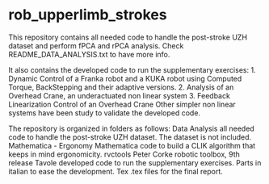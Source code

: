 # rob_upperlimb_strokes
This repository contains all needed code to handle the post-stroke UZH dataset and perform fPCA and rPCA analysis. 
Check README_DATA_ANALYSIS.txt to have more info.

It also contains the developed code to run the supplementary exercises: 
		1. Dynamic Control of a Franka robot and a KUKA robot using Computed Torque, BackStepping and their adaptive versions.
		2. Analysis of an Overhead Crane, an underactuated non linear system
		3. Feedback Linearization Control of an Overhead Crane
Other simpler non linear systems have been study to validate the developed code.


The repository is organized in folders as follows:
	Data Analysis				all needed code to handle the post-stroke UZH dataset. The dataset is not included.
	Mathematica - Ergonomy		Mathematica code to build a CLIK algorithm that keeps in mind ergonomicity.
	rvctools					Peter Corke robotic toolbox, 9th release 
	Tavole						developed code to run the supplementary exercises. Parts in italian to ease the development.
	Tex							.tex files for the final report.